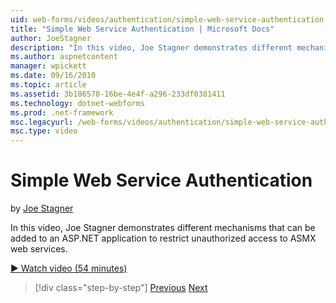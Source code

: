 ```yaml
---
uid: web-forms/videos/authentication/simple-web-service-authentication
title: "Simple Web Service Authentication | Microsoft Docs"
author: JoeStagner
description: "In this video, Joe Stagner demonstrates different mechanisms that can be added to an ASP.NET application to restrict unauthorized access to ASMX web services..."
ms.author: aspnetcontent
manager: wpickett
ms.date: 09/16/2010
ms.topic: article
ms.assetid: 3b186578-16be-4e4f-a296-233df0381411
ms.technology: dotnet-webforms
ms.prod: .net-framework
msc.legacyurl: /web-forms/videos/authentication/simple-web-service-authentication
msc.type: video
---
```

Simple Web Service Authentication
====================
by [Joe Stagner](https://github.com/JoeStagner)

In this video, Joe Stagner demonstrates different mechanisms that can be added to an ASP.NET application to restrict unauthorized access to ASMX web services.

[&#9654; Watch video (54 minutes)](https://channel9.msdn.com/Blogs/ASP-NET-Site-Videos/simple-web-service-authentication)

>[!div class="step-by-step"]
[Previous](implement-the-registration-verification-pattern.md)
[Next](creating-inactive-users.md)
